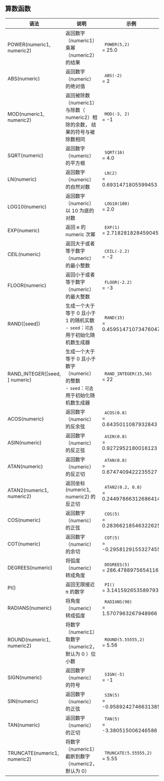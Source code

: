 ## 算数函数

| 语法                           | 说明                                                         | 示例                         |
| ------------------------------ | ------------------------------------------------------------ | ---------------------------- |
| POWER(numeric1, numeric2)      | 返回数字（numeric1）乘幂（numeric2）的结果                   | ` POWER(5,2)`<br /> = 25.0 |
| ABS(numeric)                   | 返回数字（numeric）的绝对值                                  | ` ABS(-2)`<br /> = 2   |
| MOD(numeric1, numeric2)        | 返回被除数（numeric1）与除数（ numeric2）相除的余数， 结果的符号与被除数相同 | ` MOD(-3, 2)`<br /> = -1 |
| SQRT(numeric)                  | 返回数字（numeric）的平方根                                  | ` SQRT(16)`<br /> = 4.0 |
| LN(numeric)                    | 返回数字（numeric）的自然对数                                | ` LN(2)`<br /> = 0.6931471805599453 |
| LOG10(numeric)                 | 返回数字（numeric）以 10 为底的对数                          | ` LOG10(100)`<br /> = 2.0 |
| EXP(numeric)                   | 返回 e 的 numeric 次幂                                       | ` EXP(1)`<br /> = 2.718281828459045 |
| CEIL(numeric)                  | 返回大于或者等于数字（numeric）的最小整数                    | ` CEIL(-2.2)` <br /> = -2 |
| FLOOR(numeric)                 | 返回小于或者等于数字（numeric）的最大整数                    | ` FLOOR(-2.2)`<br /> = -3 |
| RAND([seed])                   | 生成一个大于等于 0 且小于 1 的随机实数<br />- `seed`：`可选` 用于初始化随机数生成器 | ` RAND(15)`<br /> = 0.45951471073476047 |
| RAND_INTEGER([seed, ] numeric) | 生成一个大于等于 0 且小于数字（numeric）的整数<br />- `seed`：`可选` 用于初始化随机数生成器 | ` RAND_INTEGER(15,50)`<br /> = 22 |
| ACOS(numeric)                  | 返回数字（numeric）的反余弦                                  | ` ACOS(0.8)`<br /> = 0.6435011087932843 |
| ASIN(numeric)                  | 返回数字（numeric）的反正弦                                  | ` ASIN(0.8)`<br /> = 0.9272952180016123 |
| ATAN(numeric)                  | 返回数字（numeric）的反正切                                  | ` ATAN(0.8)`<br /> = 0.6747409422235527 |
| ATAN2(numeric1, numeric2)      | 返回坐标 (numeric1, numeric2) 的反正切                       | ` ATAN2(0.2, 0.8)`<br /> = 0.24497866312686414 |
| COS(numeric)                   | 返回数字（numeric）的正弦                                    | ` COS(5)`<br /> = 0.28366218546322625 |
| COT(numeric)                   | 返回数字（numeric）的余切                                    | ` COT(5)`<br /> = -0.2958129155327455 |
| DEGREES(numeric)               | 将弧度（numeric）转成角度                             | ` DEGREES(5)`<br /> = 286.4788975654116 |
| PI()                           |       返回无限接近 π 的数字                                                     |   ` PI()`<br /> = 3.141592653589793 |
| RADIANS(numeric)               | 将角度（numeric）转成弧度                              | ` RADIANS(90)`<br /> = 1.5707963267948966 |
| ROUND(numeric1, numeric2)      | 将数字（numeric1）取数字（numeric2，默认为 0 ）位小数        | ` ROUND(5.55555,2)`<br /> = 5.56 |
| SIGN(numeric)                  | 返回数字（numeric）的符号                                    | ` SIGN(-5)`<br /> = -1 |
| SIN(numeric)                   | 返回数字（numeric）的正弦                                    | ` SIN(5)`<br /> = -0.9589242746631385 |
| TAN(numeric)                   | 返回数字（numeric）的正切                                    | ` TAN(5)`<br /> = -3.380515006246586 |
| TRUNCATE(numeric1, numeric2)   | 将数字（numeric1）截断到数字（numeric2，默认为 0）              | ` TRUNCATE(5.55555,2)`<br /> = 5.55 |
